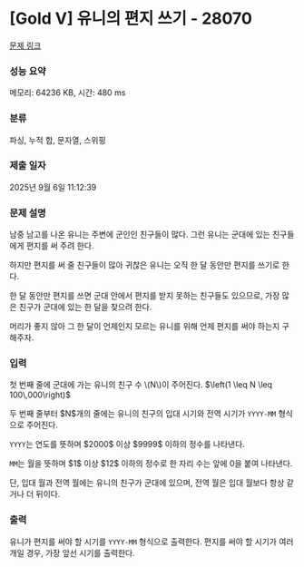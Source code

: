 # [Gold V] 유니의 편지 쓰기 - 28070 

[문제 링크](https://www.acmicpc.net/problem/28070) 

### 성능 요약

메모리: 64236 KB, 시간: 480 ms

### 분류

파싱, 누적 합, 문자열, 스위핑

### 제출 일자

2025년 9월 6일 11:12:39

### 문제 설명

<p>남중 남고를 나온 유니는 주변에 군인인 친구들이 많다. 그런 유니는 군대에 있는 친구들에게 편지를 써 주려 한다.</p>

<p>하지만 편지를 써 줄 친구들이 많아 귀찮은 유니는 오직 한 달 동안만 편지를 쓰기로 한다.</p>

<p>한 달 동안만 편지를 쓰면 군대 안에서 편지를 받지 못하는 친구들도 있으므로, 가장 많은 친구가 군대에 있는 한 달을 찾으려 한다.</p>

<p>머리가 좋지 않아 그 한 달이 언제인지 모르는 유니를 위해 언제 편지를 써야 하는지 구해주자.</p>

### 입력 

 <p>첫 번째 줄에 군대에 가는 유니의 친구 수 \(N\)이 주어진다. $\left(1 \leq N \leq 100\,000\right)$</p>

<p>두 번째 줄부터 $N$개의 줄에는 유니의 친구의 입대 시기와 전역 시기가 <code>YYYY-MM</code> 형식으로 주어진다.</p>

<p><code>YYYY</code>는 연도를 뜻하며 $2000$ 이상 $9999$ 이하의 정수를 나타낸다.</p>

<p><code>MM</code>는 월을 뜻하며 $1$ 이상 $12$ 이하의 정수로 한 자리 수는 앞에 0을 붙여 나타낸다.</p>

<p>단, 입대 월과 전역 월에는 유니의 친구가 군대에 있으며, 전역 월은 입대 월보다 항상 같거나 더 뒤이다.</p>

### 출력 

 <p>유니가 편지를 써야 할 시기를 <code>YYYY-MM</code> 형식으로 출력한다. 편지를 써야 할 시기가 여러 개일 경우, 가장 앞선 시기를 출력한다.</p>

